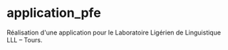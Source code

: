 application_pfe
===============

Réalisation d'une application pour le Laboratoire Ligérien de Linguistique LLL – Tours.